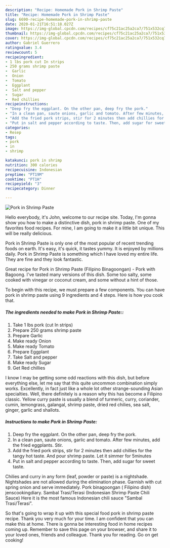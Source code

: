 ```yaml
---
description: "Recipe: Homemade Pork in Shrimp Paste"
title: "Recipe: Homemade Pork in Shrimp Paste"
slug: 6690-recipe-homemade-pork-in-shrimp-paste
date: 2020-01-21T16:51:18.027Z
image: https://img-global.cpcdn.com/recipes/cf75c21ac25a2ca7/751x532cq70/pork-in-shrimp-paste-recipe-main-photo.jpg
thumbnail: https://img-global.cpcdn.com/recipes/cf75c21ac25a2ca7/751x532cq70/pork-in-shrimp-paste-recipe-main-photo.jpg
cover: https://img-global.cpcdn.com/recipes/cf75c21ac25a2ca7/751x532cq70/pork-in-shrimp-paste-recipe-main-photo.jpg
author: Gabriel Guerrero
ratingvalue: 3.4
reviewcount: 5
recipeingredient:
- 1 lbs pork cut In strips
- 250 grams shrimp paste
-  Garlic
-  Onion
-  Tomato
-  Eggplant
-  Salt and pepper
-  Sugar
-  Red chillies
recipeinstructions:
- "Deep fry the eggplant. On the other pan, deep fry the pork."
- "In a clean pan, saute onions, garlic and tomato. After few minutes, add the fried eggplants. Stir."
- "Add the fried pork strips, stir for 2 minutes then add chillies for the tangy hot taste. And pour shrimp paste. Let it simmer for 5minutes"
- "Put in salt and pepper according to taste. Then, add sugar for sweet taste."
categories:
- Resep
tags:
- pork
- in
- shrimp

katakunci: pork in shrimp
nutrition: 300 calories
recipecuisine: Indonesian
preptime: "PT19M"
cooktime: "PT1H"
recipeyield: "3"
recipecategory: Dinner

---
```



![Pork in Shrimp Paste](https://img-global.cpcdn.com/recipes/cf75c21ac25a2ca7/751x532cq70/pork-in-shrimp-paste-recipe-main-photo.jpg)

Hello everybody, it's John, welcome to our recipe site. Today, I'm gonna show you how to make a distinctive dish, pork in shrimp paste. One of my favorites food recipes. For mine, I am going to make it a little bit unique. This will be really delicious.

Pork in Shrimp Paste is only one of the most popular of recent trending foods on earth. It's easy, it's quick, it tastes yummy. It is enjoyed by millions daily. Pork in Shrimp Paste is something which I have loved my entire life. They are fine and they look fantastic.

Great recipe for Pork in Shrimp Paste (Filipino Binagoongan) - Pork with Bagoong. I&#39;ve tasted many versions of this dish. Some too salty, some cooked with vinegar or coconut cream, and some without a hint of those.


To begin with this recipe, we must prepare a few components. You can have pork in shrimp paste using 9 ingredients and 4 steps. Here is how you cook that.

##### The ingredients needed to make Pork in Shrimp Paste::

1. Take 1 lbs pork (cut In strips)
1. Prepare 250 grams shrimp paste
1. Prepare  Garlic
1. Make ready  Onion
1. Make ready  Tomato
1. Prepare  Eggplant
1. Take  Salt and pepper
1. Make ready  Sugar
1. Get  Red chillies


I know I may be getting some odd reactions with this dish, but before everything else, let me say that this quite uncommon combination simply works. Excellently, in fact just like a whole lot other strange-sounding Asian specialties. Well, there definitely is a reason why this has become a Filipino classic. Yellow curry paste is usually a blend of turmeric, curry, coriander, cumin, lemongrass, galangal, shrimp paste, dried red chilies, sea salt, ginger, garlic and shallots. 

##### Instructions to make Pork in Shrimp Paste:

1. Deep fry the eggplant. On the other pan, deep fry the pork.
1. In a clean pan, saute onions, garlic and tomato. After few minutes, add the fried eggplants. Stir.
1. Add the fried pork strips, stir for 2 minutes then add chillies for the tangy hot taste. And pour shrimp paste. Let it simmer for 5minutes
1. Put in salt and pepper according to taste. Then, add sugar for sweet taste.


Chilies and curry in any form (leaf, powder or paste) is a nightshade. Nightshades are not allowed during the elimination phase. Garnish with cut spring onion and serve immediately. Pork binagoongan ( Filipino dish) jenscookingdiary. Sambal Trasi/Terasi (Indonesian Shrimp Paste Chili Sauce) Here it is the most famous Indonesian chili sauce &#34;Sambal Trasi/Terasi&#34;. 

So that's going to wrap it up with this special food pork in shrimp paste recipe. Thank you very much for your time. I am confident that you can make this at home. There is gonna be interesting food in home recipes coming up. Remember to save this page on your browser, and share it to your loved ones, friends and colleague. Thank you for reading. Go on get cooking!
